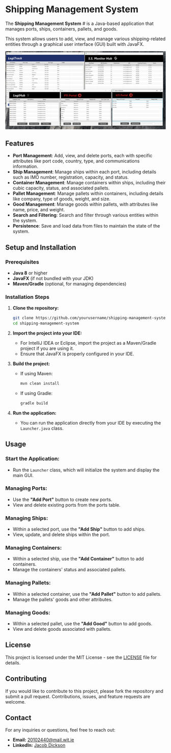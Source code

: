 # Shipping Management System

The **Shipping Management System** #
is a Java-based application that manages ports, ships, containers, pallets, and goods.

This system allows users to add, view, and manage various shipping-related entities 
through a graphical user interface (GUI) built with JavaFX.

<img src="src/com/assignment1/ships/module/resource/images/logitrack.png" alt="Logitrack" width="800"/>



## Features

- **Port Management**: Add, view, and delete ports, each with specific attributes like port code, country, type, and communications information.
- **Ship Management**: Manage ships within each port, including details such as IMO number, registration, capacity, and status.
- **Container Management**: Manage containers within ships, including their cubic capacity, status, and associated pallets.
- **Pallet Management**: Manage pallets within containers, including details like company, type of goods, weight, and size.
- **Good Management**: Manage goods within pallets, with attributes like name, price, and weight.
- **Search and Filtering**: Search and filter through various entities within the system.
- **Persistence**: Save and load data from files to maintain the state of the system.

## Setup and Installation

### Prerequisites

- **Java 8** or higher
- **JavaFX** (if not bundled with your JDK)
- **Maven/Gradle** (optional, for managing dependencies)

### Installation Steps

1. **Clone the repository:**

    ```bash
    git clone https://github.com/yourusername/shipping-management-system.git
    cd shipping-management-system
    ```

2. **Import the project into your IDE:**

    - For IntelliJ IDEA or Eclipse, import the project as a Maven/Gradle project if you are using it.
    - Ensure that JavaFX is properly configured in your IDE.

3. **Build the project:**

    - If using Maven:

        ```bash
        mvn clean install
        ```

    - If using Gradle:

        ```bash
        gradle build
        ```

4. **Run the application:**

    - You can run the application directly from your IDE by executing the `Launcher.java` class.

## Usage

### Start the Application:

- Run the `Launcher` class, which will initialize the system and display the main GUI.

### Managing Ports:

- Use the **"Add Port"** button to create new ports.
- View and delete existing ports from the ports table.

### Managing Ships:

- Within a selected port, use the **"Add Ship"** button to add ships.
- View, update, and delete ships within the port.

### Managing Containers:

- Within a selected ship, use the **"Add Container"** button to add containers.
- Manage the containers' status and associated pallets.

### Managing Pallets:

- Within a selected container, use the **"Add Pallet"** button to add pallets.
- Manage the pallets' goods and other attributes.

### Managing Goods:

- Within a selected pallet, use the **"Add Good"** button to add goods.
- View and delete goods associated with pallets.


## License

This project is licensed under the MIT License - see the [LICENSE](LICENSE) file for details.

## Contributing

If you would like to contribute to this project, please fork the repository and submit a pull request. Contributions, issues, and feature requests are welcome.

## Contact

For any inquiries or questions, feel free to reach out:

- **Email:** 20102440@mail.wit.ie
- **LinkedIn:** [Jacob Dickson](https://www.linkedin.com/in/jacob-dickson1)

